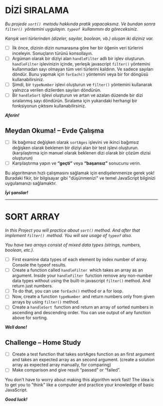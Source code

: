 # DİZİ SIRALAMA

*Bu projede `sort() `metodu hakkında pratik yapacaksınız. Ve bundan sonra `filter() `yöntemini uygulayın. `typeof `kullanımını da göreceksiniz.*

*Karışık veri türlerinden (dizeler, sayılar, boolean, vb.) oluşan iki diziniz var.*

* [ ] İlk önce, dizinin dizin numarasına göre her bir öğenin veri türlerini inceleyin. Sonuçların türünü konsollayın.
* [ ] Argüman olarak bir diziyi alan `handleFilter` adlı bir işlev oluşturun. `handleFilter` işlevinizin içinde, yerleşik javascript `filter()` yöntemini kullanmadan sayı olmayan tüm veri türlerini kaldırın. Ve sadece sayıları döndür. Bunu yapmak için `forEach()` yöntemini veya bir for döngüsü kullanabilirsiniz.
* [ ] Şimdi, bir `typeNumber` işlevi oluşturun ve `filter()` yöntemini kullanarak yalnızca verilen dizilerden sayıları döndürün.
* [ ] Bir `handleSort` işlevi oluşturun ve artan ve azalan düzende bir dizi sıralanmış sayı döndürün. Sıralama için yukarıdaki herhangi bir fonksiyonun çıktısını kullanabilirsiniz.

***Aferin!***

## Meydan Okuma! – Evde Çalışma

* [ ] İlk bağımsız değişken olarak `sortAges` işlevini ve ikinci bağımsız değişken olarak beklenen bir diziyi alan bir test işlevi oluşturun. (karşılaştırma için manuel olarak beklenen dizi olarak bir çözüm dizisi oluşturun)
* [ ] Karşılaştırma yapın ve **“geçti”** veya **“başarısız”** sonucunu verin.

Bu algoritmanın hızlı çalışmasını sağlamak için endişelenmenize gerek yok! Buradaki fikir, bir bilgisayar gibi "düşünmenizi" ve temel JavaScript bilginizi uygulamanızı sağlamaktır.

***İyi şanslar!***

---

# SORT ARRAY

*In this Project you will practice about `sort()` method. And after that implement `filter() `method. You will see usage of `typeof` also.*

*You have two arrays consist of mixed data types (strings, numbers, boolean, etc.).*

* [ ] First examine data types of each element by index number of array. Console the typeof results.
* [ ] Create a function called `handleFilter `which takes an array as an argument. Inside your `handleFilter `function remove any non-number data types without using the built-in javascript `filter()` method. And return just numbers.
* [ ] To do that, you can use `forEach()` method or a for loop.
* [ ] Now, create a function `typeNumber `and return numbers only from given arrays by using `filter()` method.
* [ ] Create a `handleSort `function and return an array of sorted numbers in ascending and descending order. You can use output of any function above for sorting.

***Well done!***

## Challenge – Home Study

* [ ] Create a test function that takes sortAges  function as an first argument and takes an expected array as an second argument. (create a solution array as expected array manually, for comparing)
* [ ] Make comparison and give result “passed” or “failed”.

You don't have to worry about making this algorithm work fast! The idea is to get you to "think" like a computer and practice your knowledge of basic JavaScript.

***Good luck!***
